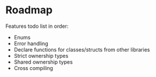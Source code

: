 
# Roadmap

Features todo list in order:

- Enums
- Error handling
- Declare functions for classes/structs from other libraries
- Strict ownership types
- Shared ownership types
- Cross compiling
